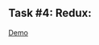 ## Task #4: Redux:

[Demo](https://sonia-ko.github.io/globallogic-js-basecamp-2021/react/03-react-router-formik/build)
